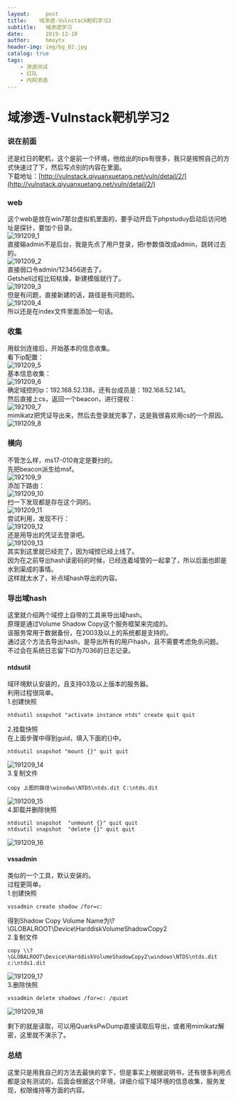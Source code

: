 ```yaml
---
layout:     post
title:    域渗透-Vulnstack靶机学习2 
subtitle:   域渗透学习
date:       2019-12-10
author:     hmoytx
header-img: img/bg_02.jpg
catalog: true
tags:
    - 渗透测试
    - 红队
    - 内网渗透
---
```


# 域渗透-Vulnstack靶机学习2


### 说在前面  
还是红日的靶机，这个是前一个环境，他给出的tips有很多，我只是按照自己的方式快速过了下，然后写点别的内容在里面。  
下载地址：[http://vulnstack.qiyuanxuetang.net/vuln/detail/2/](http://vulnstack.qiyuanxuetang.net/vuln/detail/2/)   

### web
这个web是放在win7那台虚拟机里面的，要手动开启下phpstuduy启动后访问地址是探针，要加个目录。  
![191209_1](/img/192109_web.png)  
直接输admin不是后台，我是先点了用户登录，把r参数值改成admin，跳转过去的。  
![191209_2](/img/191209_login.png)  
直接弱口令admin/123456进去了。  
Getshell过程比较枯燥，新建模版就行了。  
![191209_3](/img/191209_getshell.png)  
但是有问题，直接新建的话，路径是有问题的。  
![191209_4](/img/191209_error.png)  
所以还是在index文件里面添加一句话。


### 收集
用蚁剑连接后，开始基本的信息收集。  
看下ip配置：  
![191209_5](/img/191209_ipconfig.png)  
基本信息收集：  
![191209_6](/img/191209_baseinfo.png)  
确定域控的ip：192.168.52.138，还有台成员是：192.168.52.141。  
然后直接上cs，返回一个beacon，进行提权：  
![192109_7](/img/192109_ms15051.png)  
mimikatz把凭证导出来，然后去登录就完事了，这是我很喜欢用cs的一个原因。  
![191209_8](/img/191209_mimikatz.png)   

### 横向
不管怎么样，ms17-010肯定是要扫的。  
先把beacon派生给msf。  
![192109_9](/img/192109_meterpreter.png)   
添加下路由：  
![191209_10](/img/191209_addnet.png)  
扫一下发现都是存在这个洞的。  
![191209_11](/img/191209_smbscan.png)  
尝试利用，发现不行：  
![191209_12](/img/191209_fail.png)  
还是用导出的凭证去登录吧。  
![191209_13](/img/191209_getdc.png)  
其实到这里就已经完了，因为域控已经上线了。  
因为在之前导出hash读密码的时候，已经连着域管的一起拿了，所以后面也即是水到渠成的事情。  
这样就太水了，补点域hash导出的内容。  


### 导出域hash
这里就介绍两个域控上自带的工具来导出域hash。  
原理是通过Volume Shadow Copy这个服务框架来完成的。  
该服务常用于数据备份，在2003及以上的系统都是支持的。  
通过这个方法去导出hash，是导出所有的用户hash，且不需要考虑免杀问题。  
不过会在系统日志留下ID为7036的日志记录。  

#### ntdsutil
域环境默认安装的，且支持03及以上版本的服务器。  
利用过程很简单。  
1.创建快照  
```
ntdsutil snapshot "activate instance ntds" create quit quit
```
2.挂载快照  
在上面步骤中得到guid，填入下面的{}中。  
```
ntdsutil snapshot "mount {}" quit quit
```
![191209_14](/img/191209_createntds.png)  
3.复制文件  
```
copy 上图的路径\winodws\NTDS\ntds.dit C:\ntds.dit
```
![191209_15](/img/191209_mountntds.png)  
4.卸载并删除快照  
```
ntdsutil snapshot  "unmount {}" quit quit 
ntdsutil snapshot  "delete {}" quit quit
```
![191209_16](/img/191209_unmount.png)  

#### vssadmin
类似的一个工具，默认安装的。  
过程更简单。  
1.创建快照  
```
vssadmin create shadow /for=c:
```
得到Shadow Copy Volume Name为\\?\GLOBALROOT\Device\HarddiskVolumeShadowCopy2  
2.复制文件  
```
copy \\?\GLOBALROOT\Device\HarddiskVolumeShadowCopy2\windows\NTDS\ntds.dit c:\ntds1.dit
```
![191209_17](/img/191209_vssadmin.png)  
3.删除快照  
```
vssadmin delete shadows /for=c: /quiet
```
![191209_18](/img/191209_vssadminquit.png)  

剩下的就是读取，可以用QuarksPwDump直接读取后导出，或者用mimikatz解密，这里就不演示了。   

### 总结
这里只是用我自己的方法去最快的拿下，但是事实上根据说明书，还有很多利用点都是没有测试的，后面会根据这个环境，详细介绍下域环境的信息收集，服务发现，权限维持等方面的内容。   